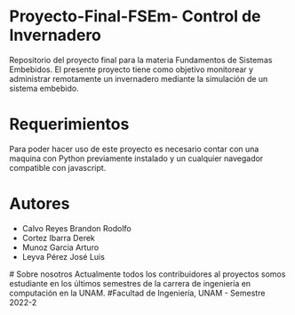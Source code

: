 # Proyecto-Final-FSEm- Control de Invernadero
Repositorio del proyecto final para la materia Fundamentos de Sistemas Embebidos. El presente proyecto tiene como objetivo monitorear y administrar remotamente un invernadero mediante la simulación de un sistema embebido.
# Requerimientos 
Para poder hacer uso de este proyecto es necesario contar con una maquina con Python previamente instalado y un cualquier navegador compatible con javascript.
# Autores 
  <ul>
      <li>Calvo Reyes Brandon Rodolfo</li>
      <li>Cortez Ibarra Derek		</li>
      <li>Munoz Garcia Arturo</li>
      <li>Leyva Pérez José Luis</li>
  </ul>
# Sobre nosotros
Actualmente todos los contribuidores al proyectos somos estudiante en los últimos semestres de la carrera de ingeniería en computación en la UNAM.
#Facultad de Ingeniería, UNAM - Semestre 2022-2

						




